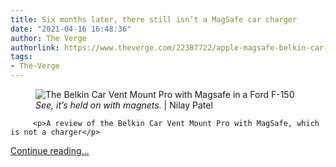 ```yaml
---
title: Six months later, there still isn’t a MagSafe car charger
date: "2021-04-16 16:48:36"
author: The Verge
authorlink: https://www.theverge.com/22387722/apple-magsafe-belkin-car-vent-mount-pro-review-no-charger
tags:
- The-Verge
---
```

<figure>
      <img alt="The Belkin Car Vent Mount Pro with Magsafe in a Ford F-150" src="https://cdn.vox-cdn.com/thumbor/2eqHThjfDJiN9ysmOQseSCaGoPY=/0x0:5568x3712/1310x873/cdn.vox-cdn.com/uploads/chorus_image/image/69137951/DSC_9416.0.jpg" />
        <figcaption><em>See, it’s held on with magnets.</em> | Nilay Patel</figcaption>
    </figure>


  		 <p>A review of the Belkin Car Vent Mount Pro with MagSafe, which is not a charger</p>
  <p>
    <a href="https://www.theverge.com/22387722/apple-magsafe-belkin-car-vent-mount-pro-review-no-charger">Continue reading&hellip;</a>
  </p>
